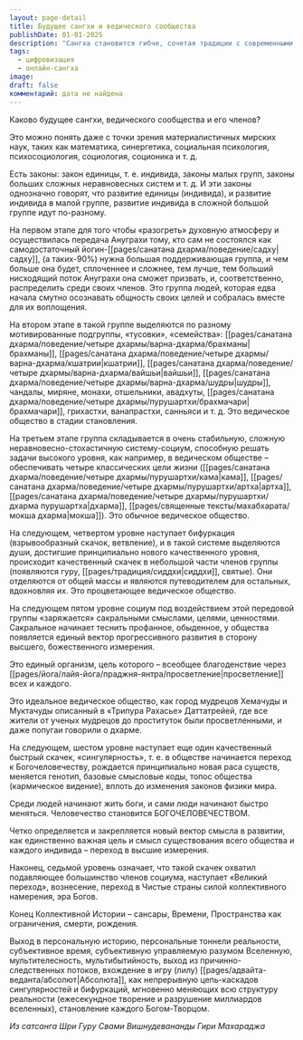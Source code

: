 ```yaml
---
layout: page-detail
title: Будущее сангхи и ведического сообщества
publishDate: 01-01-2025
description: "Сангха становится гибче, сочетая традиции с современными технологиями и вызовами. Современные тенденции, влияющие на будущее сангхи: цифровизация и онлайн-общение, рост индивидуального духовного поиска, глобализация, повышение образовательного уровня, интеграция культур, новые формы социальной поддержки и вовлечённости."
tags:
  - цифровизация
  - онлайн-сангха
image: 
draft: false
комментарий: дата не найдена
---
```

Каково будущее сангхи, ведического сообщества и его членов?

 Это можно понять даже с точки зрения материалистичных мирских наук, таких как математика, синергетика, социальная психология, психосоциология, социология, соционика и т. д.

 Есть законы: закон единицы, т. е. индивида, законы малых групп, законы больших сложных неравновесных систем и т. д. И эти законы однозначно говорят, что развитие единицы (индивида), и развитие индивида в малой группе, развитие индивида в сложной большой группе идут по-разному. 

 На первом этапе для того чтобы «разогреть» духовную атмосферу и осуществилась передача Ануграхи тому, кто сам не состоялся как самодостаточный йогин-[[pages/санатана дхарма/поведение/садху|садху]], (а таких-90%) нужна большая поддерживающая группа, и чем больше она будет, сплоченнее и сложнее, тем лучше, тем больший нисходящий поток Ануграхи она сможет призвать, и, соответственно, распределить среди своих членов. Это группа людей, которая едва начала смутно осознавать общность своих целей и собралась вместе для их воплощения. 

 На втором этапе в такой группе выделяются по разному мотивированные подгруппы, «тусовки», «семейства»: [[pages/санатана дхарма/поведение/четыре дхармы/варна-дхарма/брахманы|брахманы]], [[pages/санатана дхарма/поведение/четыре дхармы/варна-дхарма/кшатрии|кшатрии]], [[pages/санатана дхарма/поведение/четыре дхармы/варна-дхарма/вайшьи|вайшьи]], [[pages/санатана дхарма/поведение/четыре дхармы/варна-дхарма/шудры|шудры]], чандалы, миряне, монахи, отшельники, авадхуты, [[pages/санатана дхарма/поведение/четыре дхармы/пурушартхи/брахмачари|брахмачари]], грихастхи, ванапрастхи, санньяси и т. д. Это ведическое общество в стадии становления.

 На третьем этапе группа складывается в очень стабильную, сложную неравновесно-стохастичную систему-социум, способную решать задачи высокого уровня, как например, в ведическом обществе – обеспечивать четыре классических цели жизни ([[pages/санатана дхарма/поведение/четыре дхармы/пурушартхи/кама|кама]], [[pages/санатана дхарма/поведение/четыре дхармы/пурушартхи/артха|артха]], [[pages/санатана дхарма/поведение/четыре дхармы/пурушартхи/дхарма пурушартха|дхарма]], [[pages/священные тексты/махабхарата/мокша дхарма|мокша]]). Это обычное ведическое общество.

 На следующем, четвертом уровне наступает бифуркация (взрывообразный скачок, ветвление), и в такой системе выделяются души, достигшие принципиально нового качественного уровня, происходит качественный скачек в небольшой части членов группы (появляются гуру, [[pages/традиция/сиддхи|сиддхи]], святые). Они отделяются от общей массы и являются путеводителем для остальных, вдохновляя их. Это процветающее ведическое общество. 

 На следующем пятом уровне социум под воздействием этой передовой группы «заряжается» сакральными смыслами, целями, ценностями. Сакральное начинает теснить профанное, обыденное, у общества появляется единый вектор прогрессивного развития в сторону высшего, божественного измерения. 

 Это единый организм, цель которого – всеобщее благоденствие через [[pages/йога/лайя-йога/праджня-янтра/просветление|просветление]] всех и каждого. 

 Это идеальное ведическое общество, как город мудрецов Хемачуды и Муктачуды описанный в «Трипура Рахасье» Даттатрейей, где все жители от ученых мудрецов до проституток были просветленными, и даже попугаи говорили о дхарме. 

 На следующем, шестом уровне наступает еще один качественный быстрый скачек, «сингулярность», т. е. в обществе начинается переход к Богочеловечеству, рождается принципиально новая раса существ, меняется генотип, базовые смысловые коды, топос общества (кармическое видение), вплоть до изменения законов физики мира. 

 Среди людей начинают жить боги, и сами люди начинают быстро меняться. Человечество становится БОГОЧЕЛОВЕЧЕСТВОМ. 

 Четко определяется и закрепляется новый вектор смысла в развитии, как единственно важная цель и смысл существования всего общества и каждого индивида – переход в высшие измерения. 

 Наконец, седьмой уровень означает, что такой скачек охватил подавляющее большинство членов социума, наступает «Великий переход», вознесение, переход в Чистые страны силой коллективного намерения, эра Богов. 

 Конец Коллективной Истории – сансары, Времени, Пространства как ограничения, смерти, рождения. 

 Выход в персональную историю, персональные тоннели реальности, субъективное время, субъективную управляемую разумом Вселенную, мультителесность, мультибытийность, выход из причинно-следственных потоков, вхождение в игру (лилу) [[pages/адвайта-веданта/абсолют|Абсолюта]], как непрерывную цепь-каскадов сингулярностей и бифуркаций, мгновенно меняющих всю структуру реальности (ежесекундное творение и разрушение миллиардов вселенных), становление каждого Богом-Творцом.

*Из сатсанга Шри Гуру Свами Вишнудевананды Гири Махараджа*
